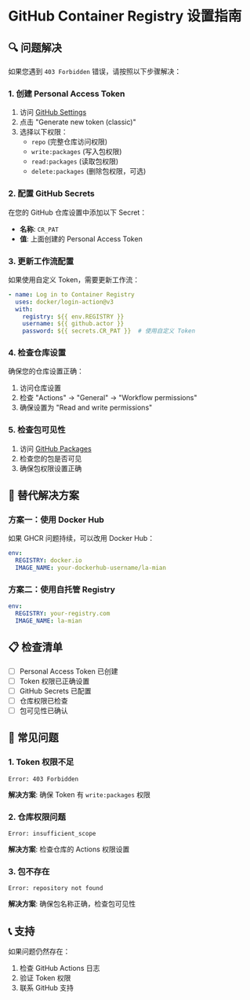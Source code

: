 # GitHub Container Registry 设置指南

## 🔍 问题解决

如果您遇到 `403 Forbidden` 错误，请按照以下步骤解决：

### 1. 创建 Personal Access Token

1. 访问 [GitHub Settings](https://github.com/settings/tokens)
2. 点击 "Generate new token (classic)"
3. 选择以下权限：
   - `repo` (完整仓库访问权限)
   - `write:packages` (写入包权限)
   - `read:packages` (读取包权限)
   - `delete:packages` (删除包权限，可选)

### 2. 配置 GitHub Secrets

在您的 GitHub 仓库设置中添加以下 Secret：

- **名称**: `CR_PAT`
- **值**: 上面创建的 Personal Access Token

### 3. 更新工作流配置

如果使用自定义 Token，需要更新工作流：

```yaml
- name: Log in to Container Registry
  uses: docker/login-action@v3 
  with:
    registry: ${{ env.REGISTRY }}  
    username: ${{ github.actor }}
    password: ${{ secrets.CR_PAT }}  # 使用自定义 Token
```

### 4. 检查仓库设置

确保您的仓库设置正确：

1. 访问仓库设置
2. 检查 "Actions" → "General" → "Workflow permissions"
3. 确保设置为 "Read and write permissions"

### 5. 检查包可见性

1. 访问 [GitHub Packages](https://github.com/features/packages)
2. 检查您的包是否可见
3. 确保包权限设置正确

## 🔧 替代解决方案

### 方案一：使用 Docker Hub

如果 GHCR 问题持续，可以改用 Docker Hub：

```yaml
env:
  REGISTRY: docker.io
  IMAGE_NAME: your-dockerhub-username/la-mian
```

### 方案二：使用自托管 Registry

```yaml
env:
  REGISTRY: your-registry.com
  IMAGE_NAME: la-mian
```

## 📋 检查清单

- [ ] Personal Access Token 已创建
- [ ] Token 权限已正确设置
- [ ] GitHub Secrets 已配置
- [ ] 仓库权限已检查
- [ ] 包可见性已确认

## 🚨 常见问题

### 1. Token 权限不足
```
Error: 403 Forbidden
```
**解决方案**: 确保 Token 有 `write:packages` 权限

### 2. 仓库权限问题
```
Error: insufficient_scope
```
**解决方案**: 检查仓库的 Actions 权限设置

### 3. 包不存在
```
Error: repository not found
```
**解决方案**: 确保包名称正确，检查包可见性

## 📞 支持

如果问题仍然存在：

1. 检查 GitHub Actions 日志
2. 验证 Token 权限
3. 联系 GitHub 支持 